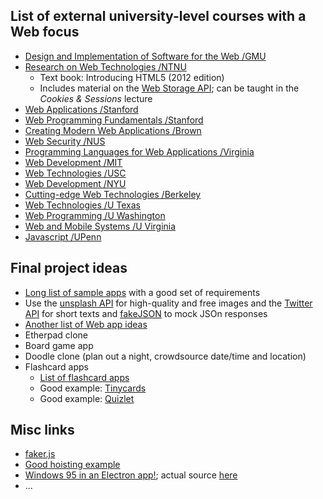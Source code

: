 ## List of external university-level courses with a Web focus

- [Design and Implementation of Software for the Web /GMU](https://cs.gmu.edu/~tlatoza/teaching/swe432f17/home.html)
- [Research on Web Technologies /NTNU](https://www.ntnu.edu/studies/courses/IMT4308/#tab=omEmnet)
  - Text book: Introducing HTML5 (2012 edition)
  - Includes material on the [Web Storage API](https://developer.mozilla.org/en-US/docs/Web/API/Web_Storage_API); can be taught in the *Cookies & Sessions* lecture
- [Web Applications /Stanford](http://web.stanford.edu/class/cs142/)
- [Web Programming Fundamentals /Stanford](http://web.stanford.edu/class/cs193x/)
- [Creating Modern Web Applications /Brown](https://cs.brown.edu/courses/csci1320/index.html)
- [Web Security /NUS](http://www.comp.nus.edu.sg/~prateeks/teaching/sp15/cs5331-sp15.html)
- [Programming Languages for Web Applications /Virginia](http://www.cs.virginia.edu/~up3f/cs4640/schedule.html)
- [Web Development /MIT](http://webdevelopment.mit.edu/2018/lectures)
- [Web Technologies /USC](http://cs-server.usc.edu:45678/lectures.html)
- [Web Development /NYU](https://cs.nyu.edu/courses/spring15/CSCI-UA.0061-002/syllabus/)
- [Cutting-edge Web Technologies /Berkeley](https://inst.eecs.berkeley.edu/~cs294-101/sp15/)
- [Web Technologies /U Texas](http://www.cs.utsa.edu/~cs4413/)
- [Web Programming /U Washington](https://courses.cs.washington.edu/courses/cse154/17au/lectures.shtml)
- [Web and Mobile Systems /U Virginia](http://cs4720.cs.virginia.edu/f14/)
- [Javascript /UPenn](http://www.seas.upenn.edu/~cis197/)

## Final project ideas

- [Long list of sample apps](https://flaviocopes.com/sample-app-ideas/) with a good set of requirements
- Use the [unsplash API](https://unsplash.com/developers) for high-quality and free images and the [Twitter API](https://developer.twitter.com/en/docs) for short texts and [fakeJSON](https://fakejson.com/) to mock JSOn responses
- [Another list of Web app ideas](https://github.com/tastejs/awesome-app-ideas)
- Etherpad clone
- Board game app
- Doodle clone (plan out a night, crowdsource date/time and location)
- Flashcard apps
  - [List of flashcard apps](https://en.wikipedia.org/wiki/List_of_flashcard_software)
  - Good example: [Tinycards](https://tinycards.duolingo.com/)
  - Good example: [Quizlet](https://quizlet.com/)

## Misc links
- [faker.js](https://github.com/marak/Faker.js/)
- [Good hoisting example](https://andy-carter.com/blog/variable-scope-in-modern-javascript)
- [Windows 95 in an Electron app!](https://twitter.com/felixrieseberg/status/1032642127178547201); actual source [here](https://github.com/felixrieseberg/windows95)
- ...